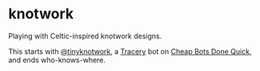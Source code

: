 # knotwork
Playing with Celtic-inspired knotwork designs.

This starts with [@tinyknotwork](https://twitter.com/tinyknotwork), a [Tracery](http://tracery.io/) bot on [Cheap Bots Done Quick](http://cheapbotsdonequick.com/), and ends who-knows-where.

